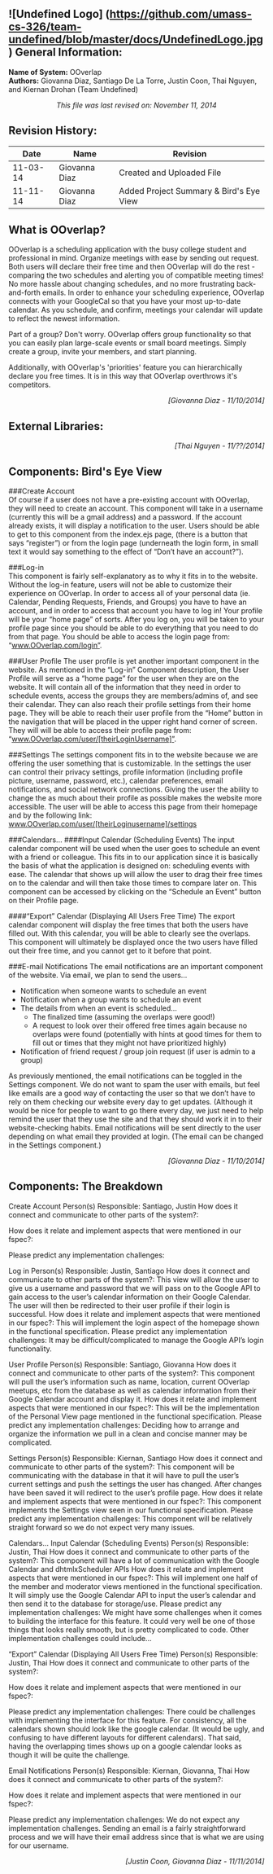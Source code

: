 ![Undefined Logo] (https://github.com/umass-cs-326/team-undefined/blob/master/docs/UndefinedLogo.jpg)
General Information:
--------------------

**Name of System:** OOverlap  
**Authors:** Giovanna Diaz, Santiago De La Torre, Justin Coon, Thai Nguyen, and Kiernan Drohan (Team Undefined)  
  
<p align="center"><em>This file was last revised on: November 11, 2014</em></p>

Revision History:
----------------- 
| Date     | Name | Revision |
|----------|------|----------|
| 11-03-14 | Giovanna Diaz | Created and Uploaded File |
| 11-11-14 | Giovanna Diaz | Added Project Summary & Bird's Eye View |

What is OOverlap?
-----------------
OOverlap is a scheduling application with the busy college student and professional in mind. Organize meetings with ease by sending out request. Both users will declare their free time and then OOverlap will do the rest - comparing the two schedules and alerting you of compatible meeting times! No more hassle about changing schedules, and no more frustrating back-and-forth emails. In order to enhance your scheduling experience, OOverlap connects with your GoogleCal so that you have your most up-to-date calendar. As you schedule, and confirm, meetings your calendar will update to reflect the newest information. 

Part of a group? Don't worry. OOverlap offers group functionality so that you can easily plan large-scale events or small board meetings. Simply create a group, invite your members, and start planning.

Additionally, with OOverlap's 'priorities' feature you can hierarchically declare you free times. It is in this way that OOverlap overthrows it's competitors.
<p align = "right"><em>[Giovanna Diaz - 11/10/2014]</em></p>


External Libraries:
-------------------

<p align = "right"><em>[Thai Nguyen - 11/??/2014]</em></p>

Components: Bird's Eye View
---------------------------

###Create Account  
Of course if a user does not have a pre-existing account with OOverlap, they will need to create an account. This component will take in a username (currently this will be a gmail address) and a password. If the account already exists, it will display a notification to the user. Users should be able to get to this component from the index.ejs page, (there is a button that says “register”) or from the login page (underneath the login form, in small text it would say something to the effect of “Don’t have an account?”).  

###Log-in  
This component is fairly self-explanatory as to why it fits in to the website. Without the log-in feature, users will not be able to customize their experience on OOverlap. In order to access all of your personal data (ie. Calendar, Pending Requests, Friends, and Groups) you have to have an account, and in order to access that account you have to log in! Your profile will be your “home page” of sorts. After you log on, you will be taken to your profile page since you should be able to do everything that you need to do from that page. You should be able to access the login page from: “www.OOverlap.com/login”.

###User Profile
The user profile is yet another important component in the website. As mentioned in the “Log-in” Component description, the User Profile will serve as a “home page” for the user when they are on the website. It will contain all of the information that they need in order to schedule events, access the groups they are members/admins of, and see their calendar. They can also reach their profile settings from their home page. They will be able to reach their user profile from the “Home” button in the navigation that will be placed in the upper right hand corner of screen. They will will be able to access their profile page from: “www.OOverlap.com/user/[theirLoginUsername]”.

###Settings
The settings component fits in to the website because we are offering the user something that is customizable. In the settings the user can control their privacy settings, profile information (including profile picture, username, password, etc.), calendar preferences, email notifications, and social network connections. Giving the user the ability to change the as much about their profile as possible makes the website more accessible. The user will be able to access this page from their homepage and by the following link: www.OOverlap.com/user/[theirLoginusername]/settings

###Calendars...
####Input Calendar (Scheduling Events)
The input calendar component will be used when the user goes to schedule an event with a friend or colleague. This fits in to our application since it is basically the basis of what the application is designed on: scheduling events with ease. The calendar that shows up will allow the user to drag their free times on to the calendar and will then take those times to compare later on. This component can be accessed by clicking on the “Schedule an Event” button on their Profile page.

####“Export” Calendar (Displaying All Users Free Time)
The export calendar component will display the free times that both the users have filled out. With this calendar, you will be able to clearly see the overlaps. This component will ultimately be displayed once the two users have filled out their free time, and you cannot get to it before that point.

###E-mail Notifications
The email notifications are an important component of the website. Via email, we plan to send the users…
- Notification when someone wants to schedule an event
- Notification when a group wants to schedule an event
- The details from when an event is scheduled…
	- The finalized time (assuming the overlaps were good!)
	- A request to look over their offered free times again because no overlaps were found (potentially with hints at good times for them to fill out or times that they might not have prioritized highly)
- Notification of friend request / group join request (if user is admin to a group)  

As previously mentioned, the email notifications can be toggled in the Settings component. We do not want to spam the user with emails, but feel like emails are a good way of contacting the user so that we don’t have to rely on them checking our website every day to get updates. (Although it would be nice for people to want to go there every day, we just need to help remind the user that they use the site and that they should work it in to their website-checking habits. Email notifications will be sent directly to the user depending on what email they provided at login. (The email can be changed in the Settings component.)



<p align = "right"><em>[Giovanna Diaz - 11/10/2014]</em></p>

Components: The Breakdown
--------------------------
Create Account
Person(s) Responsible: Santiago, Justin
How does it connect and communicate to other parts of the system?:

How does it relate and implement aspects that were mentioned in our fspec?:

Please predict any implementation challenges:

Log in
Person(s) Responsible: Justin, Santiago
How does it connect and communicate to other parts of the system?:
This view will allow the user to give us a username and password that we will pass on to the Google API to gain access to the user’s calendar information on their Google Calendar. The user will then be redirected to their user profile if their login is successful.
How does it relate and implement aspects that were mentioned in our fspec?:
This will implement the login aspect of the homepage shown in the functional specification.
Please predict any implementation challenges:
It may be difficult/complicated to manage the Google API’s login functionality.

User Profile
Person(s) Responsible: Santiago, Giovanna
How does it connect and communicate to other parts of the system?:
This component will pull the user’s information such as name, location, current OOverlap meetups, etc from the database as well as calendar information from their Google Calendar account and display it.
How does it relate and implement aspects that were mentioned in our fspec?:
This will be the implementation of the Personal View page mentioned in the functional specification.
Please predict any implementation challenges:
Deciding how to arrange and organize the information we pull in a clean and concise manner may be complicated.

Settings
Person(s) Responsible: Kiernan, Santiago
How does it connect and communicate to other parts of the system?:
This component will be communicating with the database in that it will have to pull the user’s current settings and push the settings the user has changed. After changes have been saved it will redirect to the user’s profile page.
How does it relate and implement aspects that were mentioned in our fspec?:
This component implements the Settings view seen in our functional specification.
Please predict any implementation challenges:
This component will be relatively straight forward so we do not expect very many issues.

Calendars…
Input Calendar (Scheduling Events)
Person(s) Responsible: Justin, Thai
How does it connect and communicate to other parts of the system?:
This component will have a lot of communication with the Google Calendar and dhtmlxScheduler APIs
How does it relate and implement aspects that were mentioned in our fspec?:
This will implement one half of the member and moderator views mentioned in the functional specification. It will simply use the Google Calendar API to input the user’s calendar and then send it to the database for storage/use.
Please predict any implementation challenges: 
We might have some challenges when it comes to building the interface for this feature. It could very well be one of those things that looks really smooth, but is pretty complicated to code. Other implementation challenges could include...

“Export” Calendar (Displaying All Users Free Time)
Person(s) Responsible: Justin, Thai
How does it connect and communicate to other parts of the system?:

How does it relate and implement aspects that were mentioned in our fspec?:

Please predict any implementation challenges:
There could be challenges with implementing the interface for this feature. For consistency, all the calendars shown should look like the google calendar. (It would be ugly, and confusing to have different layouts for different calendars). That said, having the overlapping times shows up on a google calendar looks as though it will be quite the challenge.

Email Notifications
Person(s) Responsible: Kiernan, Giovanna, Thai
How does it connect and communicate to other parts of the system?:

How does it relate and implement aspects that were mentioned in our fspec?:

Please predict any implementation challenges: We do not expect any implementation challenges. Sending an email is a fairly straightforward process and we will have their email address since that is what we are using for our username.

<p align = "right"><em>[Justin Coon, Giovanna Diaz - 11/11/2014]</em></p>
